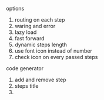 options
1. routing on each step
2. waring and error
3. lazy load
4. fast forward
5. dynamic steps length
6. use font icon instead of number
7. check icon on every passed steps

code generator
1. add and remove step
2. steps title
3. 
